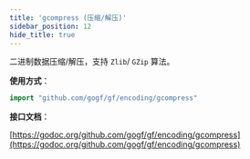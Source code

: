 ```yaml
---
title: 'gcompress (压缩/解压)'
sidebar_position: 12
hide_title: true
---
```


二进制数据压缩/解压，支持 `Zlib`/ `GZip` 算法。

**使用方式**：

```  go
import "github.com/gogf/gf/encoding/gcompress"

```

**接口文档**：

[https://godoc.org/github.com/gogf/gf/encoding/gcompress](https://godoc.org/github.com/gogf/gf/encoding/gcompress)